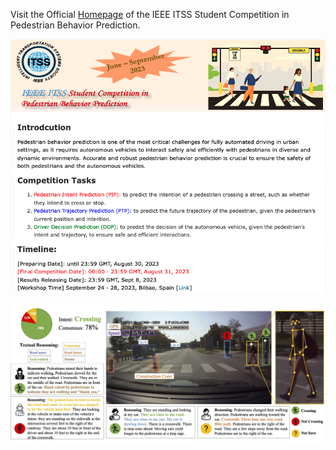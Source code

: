 Visit the Official [Homepage](https://psi-intention2022.github.io/) of the IEEE ITSS Student Competition in Pedestrian Behavior Prediction. 

![image](images/homepage.png)

![image](images/dataset_multimodal.jpg)